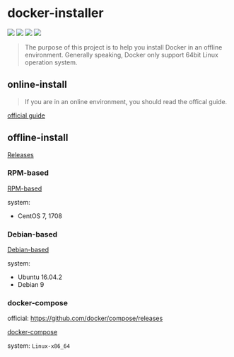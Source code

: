 docker-installer
============================

[![](https://img.shields.io/github/issues/wyp0596/docker-installer.svg)](https://github.com/wyp0596/docker-installer/issues)  [![](https://img.shields.io/github/forks/wyp0596/docker-installer.svg)](https://github.com/wyp0596/docker-installer/network) [![](https://img.shields.io/github/stars/wyp0596/docker-installer.svg)](https://github.com/wyp0596/docker-installer/stargazers) [![](https://img.shields.io/github/release/wyp0596/docker-installer.svg)](https://github.com/wyp0596/docker-installer/releases)

> The purpose of this project is to help you install Docker in an offline environment. Generally speaking, Docker only support 64bit Linux operation system. 

## online-install

> If you are in an online environment, you should read the offical guide.

[official guide](https://www.docker.com/community-edition)

## offline-install

[Releases](https://github.com/wyp0596/docker-installer/releases)

### RPM-based

[RPM-based](/RPM-based)

system:

* CentOS 7, 1708

### Debian-based

[Debian-based](/Debian-based)

system:

* Ubuntu 16.04.2
* Debian 9

### docker-compose

official: https://github.com/docker/compose/releases

[docker-compose](/docker-compose)

system: `Linux-x86_64`

